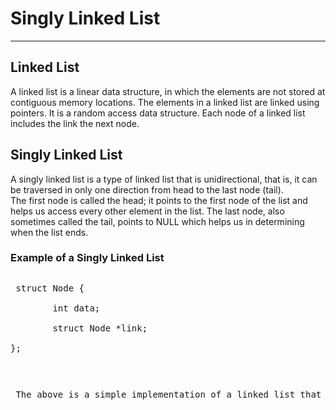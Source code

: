 <h1>Singly Linked List </h1>
<hr>

<h2> Linked List </h2>
<p>A linked list is a linear data structure, in which the elements are not stored at contiguous memory locations.
 The elements in a linked list are linked using pointers. It is a random access data structure. Each node of a linked 
list includes the link the next node. </p>

<h2> Singly Linked List </h2>
<p> A singly linked list is a type of linked list that is unidirectional, that is, it can be traversed in only one direction from head to the last node (tail).
<br> The first node is called the head; it points to the first node of the list and helps us access every other element in the list. The last node, also sometimes 
called the tail, points to NULL which helps us in determining when the list ends. </p>

<h3> Example of a Singly Linked List </h3>

<pre>
<p> struct Node {<br>
        int data;<br>
        struct Node *link;<br>
};
</p>
<pre>
<p> The above is a simple implementation of a linked list that contains only a single data within it </p>

